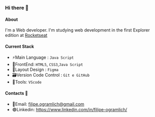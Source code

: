 ### Hi there 👋

#### About 
I'm a Web developer.
I'm studying web development in the first Explorer edition at [Rocketseat](https://www.rocketseat.com.br/)

#### Current Stack 
- :zap:Main Language : `Java Script`
- :tada:FrontEnd: `HTML5`, `CSS3`,`Java Script`
- :art:Layout Design : `Figma`
- :card_file_box:Version Code Control : `Git e GitHub`
- :hammer:Tools:  `VScode`

#### Contacts :rocket:
- 📧Email: filipe.ogramlich@gmail.com
- 🟣Linkedin: https://www.linkedin.com/in/filipe-ogramlich/
